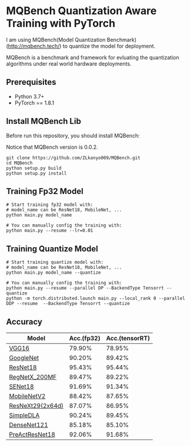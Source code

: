 # MQBench Quantization Aware Training with PyTorch

I am using MQBench(Model Quantization Benchmark)(http://mqbench.tech/) to quantize the model for deployment.

MQBench is a benchmark and framework for evluating the quantization algorithms under real world hardware deployments. 

## Prerequisites
- Python 3.7+
- PyTorch == 1.8.1

## Install MQBench Lib
Before run this repository, you should install MQBench:

Notice that MQBench version is 0.0.2.

```
git clone https://github.com/ZLkanyo009/MQBench.git
cd MQBench
python setup.py build
python setup.py install
```

## Training Fp32 Model
```
# Start training fp32 model with: 
# model_name can be ResNet18, MobileNet, ...
python main.py model_name

# You can manually config the training with: 
python main.py --resume --lr=0.01
```
## Training Quantize Model
```
# Start training quantize model with: 
# model_name can be ResNet18, MobileNet, ...
python main.py model_name --quantize

# You can manually config the training with: 
python main.py --resume --parallel DP --BackendType Tensorrt --quantize
python -m torch.distributed.launch main.py --local_rank 0 --parallel DDP --resume  --BackendType Tensorrt --quantize
```

## Accuracy
| Model                                                | Acc.(fp32) | Acc.(tensorRT) |
| ---------------------------------------------------- | ------ | ------ |
| [VGG16](https://arxiv.org/abs/1409.1556)             | 79.90% |78.95%|
| [GoogleNet](https://arxiv.org/abs/1409.4842)         | 90.20% |89.42%|
| [ResNet18](https://arxiv.org/abs/1512.03385)         | 95.43% |95.44%|
| [RegNetX_200MF](https://arxiv.org/abs/2003.13678)    | 89.47% |89.22%|
| [SENet18](https://arxiv.org/abs/1709.01507)          | 91.69% |91.34%|
| [MobileNetV2](https://arxiv.org/abs/1801.04381)      | 88.42% |87.65%|
| [ResNeXt29(2x64d)](https://arxiv.org/abs/1611.05431) | 87.07% |86.95%|
| [SimpleDLA](https://arxiv.org/abs/1707.064)          | 90.24% |89.45%|
| [DenseNet121](https://arxiv.org/abs/1608.06993)      | 85.18% |85.10%|
| [PreActResNet18](https://arxiv.org/abs/1603.05027)   | 92.06% |91.68%|
